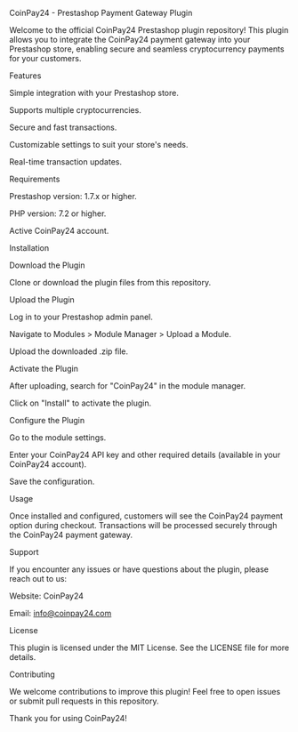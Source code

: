 CoinPay24 - Prestashop Payment Gateway Plugin

Welcome to the official CoinPay24 Prestashop plugin repository! This plugin allows you to integrate the CoinPay24 payment gateway into your Prestashop store, enabling secure and seamless cryptocurrency payments for your customers.

Features

Simple integration with your Prestashop store.

Supports multiple cryptocurrencies.

Secure and fast transactions.

Customizable settings to suit your store's needs.

Real-time transaction updates.

Requirements

Prestashop version: 1.7.x or higher.

PHP version: 7.2 or higher.

Active CoinPay24 account.

Installation

Download the Plugin

Clone or download the plugin files from this repository.

Upload the Plugin

Log in to your Prestashop admin panel.

Navigate to Modules > Module Manager > Upload a Module.

Upload the downloaded .zip file.

Activate the Plugin

After uploading, search for "CoinPay24" in the module manager.

Click on "Install" to activate the plugin.

Configure the Plugin

Go to the module settings.

Enter your CoinPay24 API key and other required details (available in your CoinPay24 account).

Save the configuration.

Usage

Once installed and configured, customers will see the CoinPay24 payment option during checkout. Transactions will be processed securely through the CoinPay24 payment gateway.

Support

If you encounter any issues or have questions about the plugin, please reach out to us:

Website: CoinPay24

Email: info@coinpay24.com

License

This plugin is licensed under the MIT License. See the LICENSE file for more details.

Contributing

We welcome contributions to improve this plugin! Feel free to open issues or submit pull requests in this repository.

Thank you for using CoinPay24!
